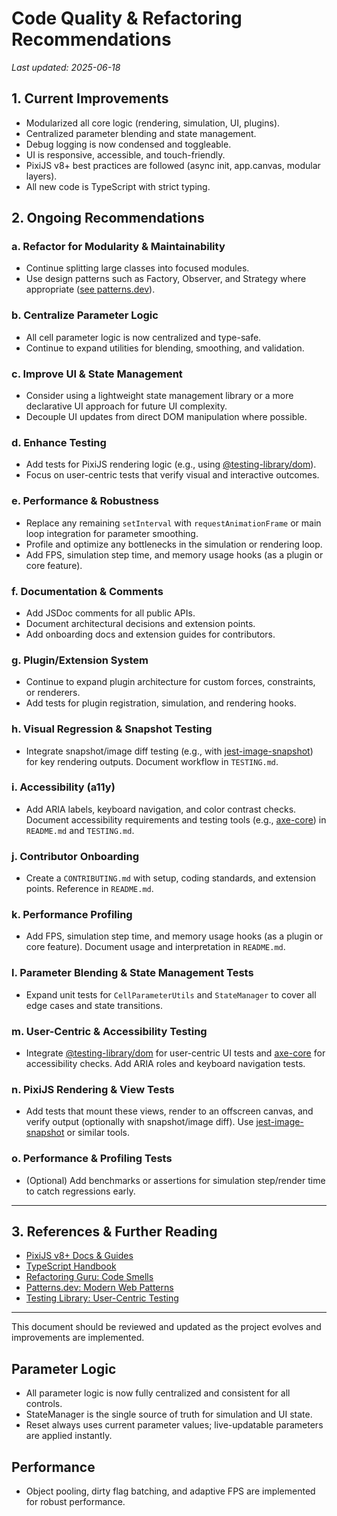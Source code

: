 # Code Quality & Refactoring Recommendations

_Last updated: 2025-06-18_

## 1. Current Improvements

- Modularized all core logic (rendering, simulation, UI, plugins).
- Centralized parameter blending and state management.
- Debug logging is now condensed and toggleable.
- UI is responsive, accessible, and touch-friendly.
- PixiJS v8+ best practices are followed (async init, app.canvas, modular layers).
- All new code is TypeScript with strict typing.

## 2. Ongoing Recommendations

### a. Refactor for Modularity & Maintainability
- Continue splitting large classes into focused modules.
- Use design patterns such as Factory, Observer, and Strategy where appropriate ([see patterns.dev](https://www.patterns.dev/)).

### b. Centralize Parameter Logic
- All cell parameter logic is now centralized and type-safe.
- Continue to expand utilities for blending, smoothing, and validation.

### c. Improve UI & State Management
- Consider using a lightweight state management library or a more declarative UI approach for future UI complexity.
- Decouple UI updates from direct DOM manipulation where possible.

### d. Enhance Testing
- Add tests for PixiJS rendering logic (e.g., using [@testing-library/dom](https://testing-library.com/docs/)).
- Focus on user-centric tests that verify visual and interactive outcomes.

### e. Performance & Robustness
- Replace any remaining `setInterval` with `requestAnimationFrame` or main loop integration for parameter smoothing.
- Profile and optimize any bottlenecks in the simulation or rendering loop.
- Add FPS, simulation step time, and memory usage hooks (as a plugin or core feature).

### f. Documentation & Comments
- Add JSDoc comments for all public APIs.
- Document architectural decisions and extension points.
- Add onboarding docs and extension guides for contributors.

### g. Plugin/Extension System
- Continue to expand plugin architecture for custom forces, constraints, or renderers.
- Add tests for plugin registration, simulation, and rendering hooks.

### h. Visual Regression & Snapshot Testing
- Integrate snapshot/image diff testing (e.g., with [jest-image-snapshot](https://github.com/americanexpress/jest-image-snapshot)) for key rendering outputs. Document workflow in `TESTING.md`.

### i. Accessibility (a11y)
- Add ARIA labels, keyboard navigation, and color contrast checks. Document accessibility requirements and testing tools (e.g., [axe-core](https://github.com/dequelabs/axe-core)) in `README.md` and `TESTING.md`.

### j. Contributor Onboarding
- Create a `CONTRIBUTING.md` with setup, coding standards, and extension points. Reference in `README.md`.

### k. Performance Profiling
- Add FPS, simulation step time, and memory usage hooks (as a plugin or core feature). Document usage and interpretation in `README.md`.

### l. Parameter Blending & State Management Tests
- Expand unit tests for `CellParameterUtils` and `StateManager` to cover all edge cases and state transitions.

### m. User-Centric & Accessibility Testing
- Integrate [@testing-library/dom](https://testing-library.com/docs/) for user-centric UI tests and [axe-core](https://github.com/dequelabs/axe-core) for accessibility checks. Add ARIA roles and keyboard navigation tests.

### n. PixiJS Rendering & View Tests
- Add tests that mount these views, render to an offscreen canvas, and verify output (optionally with snapshot/image diff). Use [jest-image-snapshot](https://github.com/americanexpress/jest-image-snapshot) or similar tools.

### o. Performance & Profiling Tests
- (Optional) Add benchmarks or assertions for simulation step/render time to catch regressions early.

---

## 3. References & Further Reading

- [PixiJS v8+ Docs & Guides](https://pixijs.download/release/docs/index.html)
- [TypeScript Handbook](https://www.typescriptlang.org/docs/handbook/intro.html)
- [Refactoring Guru: Code Smells](https://refactoring.guru/refactoring/smells)
- [Patterns.dev: Modern Web Patterns](https://www.patterns.dev/)
- [Testing Library: User-Centric Testing](https://testing-library.com/docs/)

---

This document should be reviewed and updated as the project evolves and improvements are implemented.

## Parameter Logic
- All parameter logic is now fully centralized and consistent for all controls.
- StateManager is the single source of truth for simulation and UI state.
- Reset always uses current parameter values; live-updatable parameters are applied instantly.

## Performance
- Object pooling, dirty flag batching, and adaptive FPS are implemented for robust performance.
